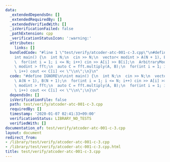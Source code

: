 ```yaml
---
data:
  _extendedDependsOn: []
  _extendedRequiredBy: []
  _extendedVerifiedWith: []
  _isVerificationFailed: false
  _pathExtension: cpp
  _verificationStatusIcon: ':warning:'
  attributes:
    links: []
  bundledCode: "#line 1 \"test/verify/atcoder-atc-001-c-3.cpp\"\n#define IGNORE\n\n\
    int main() {\n  int N;\n  cin >> N;\n  vector< modint > A(N + 1), B(N + 1);\n\
    \  for(int i = 1; i <= N; i++) cin >> A[i] >> B[i];\n  ArbitraryModConvolution<\
    \ modint > fft;\n  auto C = fft.multiply(A, B);\n  for(int i = 1; i <= 2 * N;\
    \ i++) cout << C[i] << \"\\n\";\n}\n"
  code: "#define IGNORE\n\nint main() {\n  int N;\n  cin >> N;\n  vector< modint >\
    \ A(N + 1), B(N + 1);\n  for(int i = 1; i <= N; i++) cin >> A[i] >> B[i];\n  ArbitraryModConvolution<\
    \ modint > fft;\n  auto C = fft.multiply(A, B);\n  for(int i = 1; i <= 2 * N;\
    \ i++) cout << C[i] << \"\\n\";\n}\n"
  dependsOn: []
  isVerificationFile: false
  path: test/verify/atcoder-atc-001-c-3.cpp
  requiredBy: []
  timestamp: '2020-01-07 02:41:33+09:00'
  verificationStatus: LIBRARY_NO_TESTS
  verifiedWith: []
documentation_of: test/verify/atcoder-atc-001-c-3.cpp
layout: document
redirect_from:
- /library/test/verify/atcoder-atc-001-c-3.cpp
- /library/test/verify/atcoder-atc-001-c-3.cpp.html
title: test/verify/atcoder-atc-001-c-3.cpp
---
```


